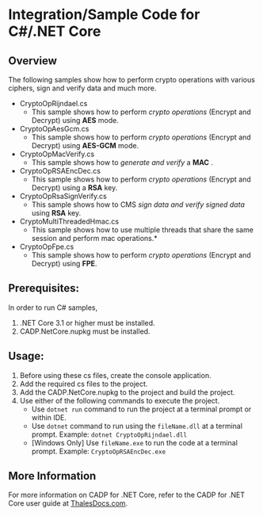 # Integration/Sample Code for C#/.NET Core

## Overview
The following samples show how to perform crypto operations with various ciphers, sign and verify data and much more.

* CryptoOpRijndael.cs
  * This sample shows how to perform *crypto operations* (Encrypt and Decrypt) using **AES** mode. 
* CryptoOpAesGcm.cs
  * This sample shows how to perform *crypto operations* (Encrypt and Decrypt) using **AES-GCM** mode.
* CryptoOpMacVerify.cs
  * This sample shows how to *generate and verify* a **MAC** .
* CryptoOpRSAEncDec.cs
  * This sample shows how to perform *crypto operations* (Encrypt and Decrypt) using a **RSA** key.
* CryptoOpRsaSignVerify.cs
  * This sample shows how to CMS *sign data and verify signed data* using **RSA** key.
* CryptoMultiThreadedHmac.cs
  * This sample shows how to use multiple threads that share the same session and perform mac operations.*
* CryptoOpFpe.cs
  * This sample shows how to perform *crypto operations* (Encrypt and Decrypt) using **FPE**.

## Prerequisites: 
In order to run C# samples, 
1. .NET Core 3.1 or higher must be installed.
1. CADP.NetCore.nupkg must be installed.

## Usage: 
1. Before using these cs files, create the console application.
1. Add the required cs files to the project.
1. Add the CADP.NetCore.nupkg to the project and build the project.
1. Use either of the following commands to execute the project.
    * Use `dotnet run` command to run the project at a terminal prompt or within IDE.
    * Use `dotnet` command to run using the `fileName.dll` at a terminal prompt. Example: `dotnet CryptoOpRijndael.dll`
    * [Windows Only] Use `fileName.exe` to run the code at a terminal prompt. Example: `CryptoOpRSAEncDec.exe` 

## More Information
For more information on CADP for .NET Core, refer to the CADP for .NET Core user guide at [ThalesDocs.com](www.thalesdocs.com/ctp/con/cadp/dotnetcore/index.html).
